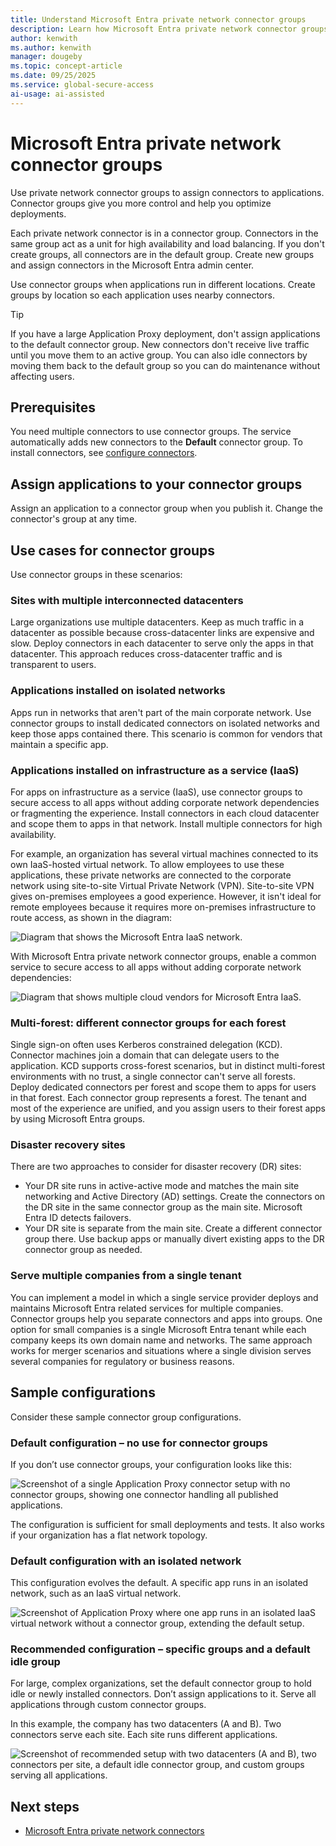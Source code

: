 ```yaml
---
title: Understand Microsoft Entra private network connector groups
description: Learn how Microsoft Entra private network connector groups work and how they're used by Microsoft Entra Private Access and application proxy.
author: kenwith
ms.author: kenwith
manager: dougeby
ms.topic: concept-article
ms.date: 09/25/2025
ms.service: global-secure-access
ai-usage: ai-assisted
---
```


# Microsoft Entra private network connector groups

Use private network connector groups to assign connectors to applications. Connector groups give you more control and help you optimize deployments.

Each private network connector is in a connector group. Connectors in the same group act as a unit for high availability and load balancing. If you don't create groups, all connectors are in the default group. Create new groups and assign connectors in the Microsoft Entra admin center.

Use connector groups when applications run in different locations. Create groups by location so each application uses nearby connectors.

> [!TIP]
> If you have a large Application Proxy deployment, don't assign applications to the default connector group. New connectors don't receive live traffic until you move them to an active group. You can also idle connectors by moving them back to the default group so you can do maintenance without affecting users.

## Prerequisites

You need multiple connectors to use connector groups. The service automatically adds new connectors to the **Default** connector group. To install connectors, see [configure connectors](how-to-configure-connectors.md).


## Assign applications to your connector groups

Assign an application to a connector group when you publish it. Change the connector's group at any time.

## Use cases for connector groups

Use connector groups in these scenarios:

### Sites with multiple interconnected datacenters

Large organizations use multiple datacenters. Keep as much traffic in a datacenter as possible because cross-datacenter links are expensive and slow. Deploy connectors in each datacenter to serve only the apps in that datacenter. This approach reduces cross-datacenter traffic and is transparent to users.

### Applications installed on isolated networks

Apps run in networks that aren't part of the main corporate network. Use connector groups to install dedicated connectors on isolated networks and keep those apps contained there. This scenario is common for vendors that maintain a specific app.

### Applications installed on infrastructure as a service (IaaS)

For apps on infrastructure as a service (IaaS), use connector groups to secure access to all apps without adding corporate network dependencies or fragmenting the experience. Install connectors in each cloud datacenter and scope them to apps in that network. Install multiple connectors for high availability.

For example, an organization has several virtual machines connected to its own IaaS-hosted virtual network. To allow employees to use these applications, these private networks are connected to the corporate network using site-to-site Virtual Private Network (VPN). Site-to-site VPN gives on-premises employees a good experience. However, it isn't ideal for remote employees because it requires more on-premises infrastructure to route access, as shown in the diagram:

![Diagram that shows the Microsoft Entra IaaS network.](./media/concept-connector-groups/application-proxy-iaas-network.png)
  
With Microsoft Entra private network connector groups, enable a common service to secure access to all apps without adding corporate network dependencies:

![Diagram that shows multiple cloud vendors for Microsoft Entra IaaS.](./media/concept-connector-groups/application-proxy-multiple-cloud-vendors.png)

### Multi-forest: different connector groups for each forest

Single sign-on often uses Kerberos constrained delegation (KCD). Connector machines join a domain that can delegate users to the application. KCD supports cross-forest scenarios, but in distinct multi-forest environments with no trust, a single connector can't serve all forests. Deploy dedicated connectors per forest and scope them to apps for users in that forest. Each connector group represents a forest. The tenant and most of the experience are unified, and you assign users to their forest apps by using Microsoft Entra groups.

### Disaster recovery sites

There are two approaches to consider for disaster recovery (DR) sites:

* Your DR site runs in active-active mode and matches the main site networking and Active Directory (AD) settings. Create the connectors on the DR site in the same connector group as the main site. Microsoft Entra ID detects failovers.
* Your DR site is separate from the main site. Create a different connector group there. Use backup apps or manually divert existing apps to the DR connector group as needed.

### Serve multiple companies from a single tenant

You can implement a model in which a single service provider deploys and maintains Microsoft Entra related services for multiple companies. Connector groups help you separate connectors and apps into groups. One option for small companies is a single Microsoft Entra tenant while each company keeps its own domain name and networks. The same approach works for merger scenarios and situations where a single division serves several companies for regulatory or business reasons.

## Sample configurations

Consider these sample connector group configurations.

### Default configuration – no use for connector groups

If you don’t use connector groups, your configuration looks like this:

![Screenshot of a single Application Proxy connector setup with no connector groups, showing one connector handling all published applications.](./media/concept-connector-groups/application-proxy-sample-config-1.png)

The configuration is sufficient for small deployments and tests. It also works if your organization has a flat network topology.

### Default configuration with an isolated network

This configuration evolves the default. A specific app runs in an isolated network, such as an IaaS virtual network.

![Screenshot of Application Proxy where one app runs in an isolated IaaS virtual network without a connector group, extending the default setup.](./media/concept-connector-groups/application-proxy-sample-config-2.png)

### Recommended configuration – specific groups and a default idle group

For large, complex organizations, set the default connector group to hold idle or newly installed connectors. Don’t assign applications to it. Serve all applications through custom connector groups.

In this example, the company has two datacenters (A and B). Two connectors serve each site. Each site runs different applications.

![Screenshot of recommended setup with two datacenters (A and B), two connectors per site, a default idle connector group, and custom groups serving all applications.](./media/concept-connector-groups/application-proxy-sample-config-3.png)



## Next steps

- [Microsoft Entra private network connectors](concept-connectors.md)

